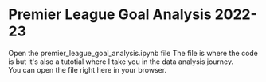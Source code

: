 # Premier League Goal Analysis 2022-23
Open the premier_league_goal_analysis.ipynb file
The file is where the code is but it's also a tutotial where I take you in the data analysis journey.<br>
You can open the file right here in your browser.  
